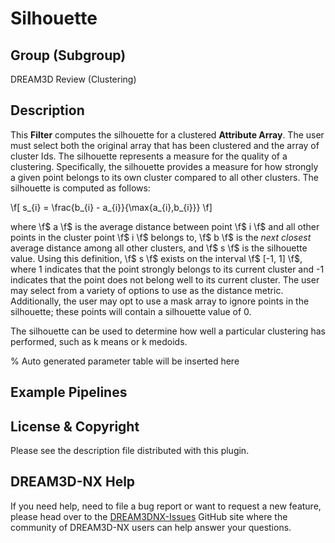 # Silhouette

## Group (Subgroup)

DREAM3D Review (Clustering)

## Description

This **Filter** computes the silhouette for a clustered **Attribute Array**.  The user must select both the original array that has been clustered and the array of cluster Ids.  The silhouette represents a measure for the quality of a clustering.  Specifically, the silhouette provides a measure for how strongly a given point belongs to its own cluster compared to all other clusters.  The silhouette is computed as follows:

\f[ s_{i} = \frac{b_{i} - a_{i}}{\max\{a_{i},b_{i}\}} \f]

where \f$ a \f$ is the average distance between point \f$ i \f$ and all other points in the cluster point \f$ i \f$ belongs to, \f$ b \f$ is the *next closest* average distance among all other clusters, and \f$ s \f$ is the silhouette value.  Using this definition, \f$ s \f$ exists on the interval \f$ [-1, 1] \f$, where 1 indicates that the point strongly belongs to its current cluster and -1 indicates that the point does not belong well to its current cluster.  The user may select from a variety of options to use as the distance metric.  Additionally, the user may opt to use a mask array to ignore points in the silhouette; these points will contain a silhouette value of 0.

The silhouette can be used to determine how well a particular clustering has performed, such as k means or k medoids.

% Auto generated parameter table will be inserted here

## Example Pipelines

## License & Copyright

Please see the description file distributed with this plugin.

## DREAM3D-NX Help

If you need help, need to file a bug report or want to request a new feature, please head over to the [DREAM3DNX-Issues](https://github.com/BlueQuartzSoftware/DREAM3DNX-Issues/discussions) GitHub site where the community of DREAM3D-NX users can help answer your questions.
